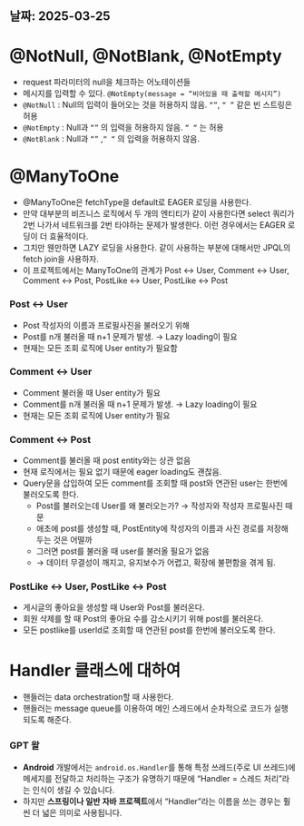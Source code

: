 ## 날짜: 2025-03-25

# @NotNull, @NotBlank, @NotEmpty

- request 파라미터의 null을 체크하는 어노테이션들
- 메시지를 입력할 수 있다. `@NotEmpty(message = “비어있을 때 출력할 메시지”)`
- `@NotNull`  : Null의 입력이 들어오는 것을 허용하지 않음. `“”`, `“ ”` 같은 빈 스트링은 허용
- `@NotEmpty`  : Null과 `“”` 의 입력을 허용하지 않음. `“ “` 는 허용
- `@NotBlank` : Null과 `“”` ,`“ “` 의 입력을 허용하지 않음.

# @ManyToOne

- @ManyToOne은 fetchType을 default로 EAGER 로딩을 사용한다.
- 만약 대부분의 비즈니스 로직에서 두 개의 엔티티가 같이 사용한다면 select 쿼리가 2번 나가서 네트워크를 2번 타야하는 문제가 발생한다. 이런 경우에서는 EAGER 로딩이 더 효율적이다.
- 그치만 웬만하면 LAZY 로딩을 사용한다. 같이 사용하는 부분에 대해서만 JPQL의 fetch join을 사용하자.
- 이 프로젝트에서는 ManyToOne의 관계가 Post ↔ User, Comment ↔ User, Comment ↔ Post, PostLike ↔ User, PostLike ↔ Post

### Post ↔ User

- Post 작성자의 이름과 프로필사진을 불러오기 위해
- Post를 n개 불러올 때 n+1 문제가 발생. → Lazy loading이 필요
- 현재는 모든 조회 로직에 User entity가 필요함

### Comment ↔ User

- Comment 불러올 때 User entity가 필요
- Comment를 n개 불러올 때 n+1 문제가 발생. → Lazy loading이 필요
- 현재는 모든 조회 로직에 User entity가 필요

### Comment ↔ Post

- Comment를 불러올 때 post entity와는 상관 없음
- 현재 로직에서는 필요 없기 때문에 eager loading도 괜찮음.
- Query문을 삽입하여 모든 comment를 조회할 때 post와 연관된 user는 한번에 불러오도록 한다.
    - Post를 불러오는데 User를 왜 불러오는가? → 작성자와 작성자 프로필사진 때문
    - 애초에 post를 생성할 때, PostEntity에 작성자의 이름과 사진 경로를 저장해두는 것은 어떨까
    - 그러면 post를 불러올 때 user를 불러올 필요가 없음
    - → 데이터 무결성이 깨지고, 유지보수가 어렵고, 확장에 불편함을 겪게 됨.

### PostLike ↔ User, PostLike ↔ Post

- 게시글의 좋아요을 생성할 때 User와 Post를 불러온다.
- 회원 삭제를 할 때 Post의 좋아요 수를 감소시키기 위해 post를 불러온다.
- 모든 postlike를 userId로 조회할 때 연관된 post를 한번에 불러오도록 한다.

# Handler 클래스에 대하여

- 핸들러는 data orchestration할 때 사용한다.
- 핸들러는 message queue를 이용하여 메인 스레드에서 순차적으로 코드가 실행되도록 해준다.

### GPT 왈

- **Android** 개발에서는 `android.os.Handler`를 통해 특정 쓰레드(주로 UI 쓰레드)에 메세지를 전달하고 처리하는 구조가 유명하기 때문에 “Handler = 스레드 처리”라는 인식이 생길 수 있습니다.
- 하지만 **스프링이나 일반 자바 프로젝트**에서 “Handler”라는 이름을 쓰는 경우는 훨씬 더 넓은 의미로 사용됩니다.
